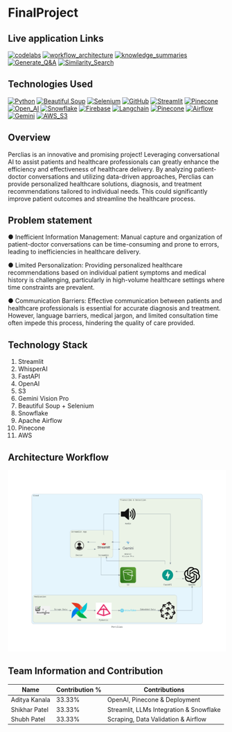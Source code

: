 # FinalProject



## Live application Links
[![codelabs](https://img.shields.io/badge/codelabs-4285F4?style=for-the-badge&logo=codelabs&logoColor=white)]( https://codelabs-preview.appspot.com/?file_id=1pi7QseL9IrVMDiInLdGWVaC9McmrILCVLP_ml_icGlI#0)
[![workflow_architecture](https://img.shields.io/badge/workflow_architecture-FC6600?style=for-the-badge&logo=jupyter&logoColor=white)](https://colab.research.google.com/drive/15hzHqTEWEA3mODdOzBBs7hKNeoz7Bj7d#scrollTo=yO3GCFVqjeoF)
[![knowledge_summaries](https://img.shields.io/badge/knowledge_summaries-FC6600?style=for-the-badge&logo=jupyter&logoColor=white)](https://colab.research.google.com/drive/1z_bdJxOZ216nw997gTckQT6ZLWcJr4jP?usp=sharing)
[![Generate_Q&A](https://img.shields.io/badge/Generate_Q&A-FC6600?style=for-the-badge&logo=jupyter&logoColor=white)](https://colab.research.google.com/drive/1fSoI3f0jRflBNtc3EdGbU76-oyPbj3-A?usp=sharing)
[![Similarity_Search](https://img.shields.io/badge/Similarity_Search-FC6600?style=for-the-badge&logo=jupyter&logoColor=white)](https://colab.research.google.com/drive/1fSoI3f0jRflBNtc3EdGbU76-oyPbj3-A?usp=sharing)

## Technologies Used
[![Python](https://img.shields.io/badge/Python-FFD43B?style=for-the-badge&logo=python&logoColor=blue)](https://www.python.org/)
[![Beautiful Soup](https://img.shields.io/badge/beautiful_soup-109989?style=for-the-badge&logo=beautiful_soup&logoColor=white)](https://pypi.org/project/beautifulsoup4/)
[![Selenium](https://img.shields.io/badge/Selenium-39e75f?style=for-the-badge&logo=selenium&logoColor=blue)](https://www.selenium.dev/)
[![GitHub](https://img.shields.io/badge/GitHub-100000?style=for-the-badge&logo=github&logoColor=white)](https://github.com/)
[![Streamlit](https://img.shields.io/badge/Streamlit-fa722a?style=for-the-badge&logo=streamlit&logoColor=white)](https://docs.streamlit.io/)
[![Pinecone](https://img.shields.io/badge/Pinecone-1c1c1c?style=for-the-badge&logo=pine&logoColor=black)](https://www.pinecone.io/?utm_term=pinecone%20database&utm_campaign=Brand+-+US/Canada&utm_source=adwords&utm_medium=ppc&hsa_acc=3111363649&hsa_cam=21023369441&hsa_grp=167470667468&hsa_ad=690982708943&hsa_src=g&hsa_tgt=kwd-1627713670725&hsa_kw=pinecone%20database&hsa_mt=e&hsa_net=adwords&hsa_ver=3&gad_source=1&gclid=CjwKCAjwt-OwBhBnEiwAgwzrUqWwAX2KRT_VT2YCfNeJGp1uNdvpuljxFcbGdjYs1NQJbTj5vkk1OhoCTw8QAvD_BwE)
[![Open_AI](https://img.shields.io/badge/OpenAI-1c1c1c?style=for-the-badge&logo=openai&logoColor=green)](https://openai.com/)
[![Snowflake](https://img.shields.io/badge/Snowflake-1c1c1c?style=for-the-badge&logo=snowflake&logoColor=blue)](https://snowflake.com/)
[![Firebase](https://img.shields.io/badge/Firebase-1c1c1c?style=for-the-badge&logo=firebase&logoColor=white)](https://firebase.com/)
[![Langchain](https://img.shields.io/badge/Langchain-1c1c1c?style=for-the-badge&logo=langchain&logoColor=green)](https://langchain.com/)
[![Pinecone](https://img.shields.io/badge/Pinecone-1c1c1c?style=for-the-badge&logo=pinecone&logoColor=white)](https://pinecone.com/)
[![Airflow](https://img.shields.io/badge/Airflow-1c1c1c?style=for-the-badge&logo=airflow&logoColor=white)](https://airflow.com/)
[![Gemini](https://img.shields.io/badge/Gemini-1c1c1c?style=for-the-badge&logo=gemini&logoColor=white)](https://gemini.com/)
[![AWS_S3](https://img.shields.io/badge/AWSS3-1c1c1c?style=for-the-badge&logo=aws&logoColor=white)](https://aws.amazon.com/s3/)





## Overview

Perclias is an innovative and promising project! Leveraging conversational AI to assist patients and healthcare professionals can greatly enhance the efficiency and effectiveness of healthcare delivery. By analyzing patient-doctor conversations and utilizing data-driven approaches, Perclias can provide personalized healthcare solutions, diagnosis, and treatment recommendations tailored to individual needs. This could significantly improve patient outcomes and streamline the healthcare process.

## Problem statement
● Inefficient Information Management: Manual capture and organization of patient-doctor conversations can be time-consuming and prone to errors, leading to inefficiencies in healthcare delivery.

● Limited Personalization: Providing personalized healthcare recommendations based on individual patient symptoms and medical history is challenging, particularly in high-volume healthcare settings where time constraints are prevalent.

● Communication Barriers: Effective communication between patients and healthcare professionals is essential for accurate diagnosis and treatment. However, language barriers, medical jargon, and limited consultation time often impede this process, hindering the quality of care provided.

## Technology Stack

1. Streamlit
2. WhisperAI
3. FastAPI
4. OpenAI
5. S3
6. Gemini Vision Pro
7. Beautiful Soup + Selenium 
8. Snowflake
9. Apache Airflow
10. Pinecone
11. AWS
    
## Architecture Workflow
![Workflow](https://github.com/BigDataIA-Spring2024-Sec1-Team5/FinalProject/blob/main/Images/Final_Architecture.png)

## Team Information and Contribution 

Name | Contribution %| Contributions |
--- |--- | --- |
Aditya Kanala | 33.33% |OpenAI, Pinecone & Deployment|
Shikhar Patel | 33.33% | Streamlit, LLMs Integration & Snowflake|
Shubh Patel | 33.33% | Scraping, Data Validation & Airflow|
